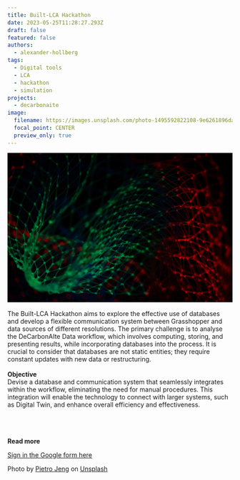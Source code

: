 ```yaml
---
title: Built-LCA Hackathon
date: 2023-05-25T11:28:27.293Z
draft: false
featured: false
authors:
  - alexander-hollberg
tags:
  - Digital tools
  - LCA
  - hackathon
  - simulation
projects:
  - decarbonaite
image:
  filename: https://images.unsplash.com/photo-1495592822108-9e6261896da8?ixlib=rb-4.0.3&ixid=M3wxMjA3fDB8MHxwaG90by1wYWdlfHx8fGVufDB8fHx8fA%3D%3D&auto=format&fit=crop&w=3870&q=80
  focal_point: CENTER
  preview_only: true
---
```

![](pietro-jeng-n6b49ltx7nm-unsplash.jpg)

The Built-LCA Hackathon aims to explore the effective use of databases and develop a flexible communication system between Grasshopper and data sources of different resolutions. The primary challenge is to analyse the DeCarbonAIte Data workflow, which involves computing, storing, and presenting results, while incorporating databases into the process. It is crucial to consider that databases are not static entities; they require constant updates with new data or restructuring.\
\
**Objective**\
Devise a database and communication system that seamlessly integrates within the workflow, eliminating the need for manual procedures. This integration will enable the technology to connect with larger systems, such as Digital Twin, and enhance overall efficiency and effectiveness.

\
<br> </br>
<strong> Read more </strong>

[Sign in the Google form here](https://docs.google.com/forms/d/1mWgPHsWyy2v0MyuUeT50flfx1ibIUpUC2dKMExWqu1E/prefill)

<!--StartFragment-->

Photo by [Pietro Jeng](https://unsplash.com/@pietrozj?utm_source=unsplash&utm_medium=referral&utm_content=creditCopyText) on [Unsplash](https://unsplash.com/es/fotos/n6B49lTx7NM?utm_source=unsplash&utm_medium=referral&utm_content=creditCopyText)

<!--EndFragment-->